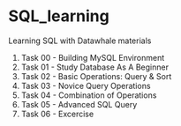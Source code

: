 # SQL_learning
Learning SQL with Datawhale materials

1. Task 00 - Building MySQL Environment
2. Task 01 - Study Database As A Beginner
3. Task 02 - Basic Operations: Query & Sort
4. Task 03 - Novice Query Operations
5. Task 04 - Combination of Operations
6. Task 05 - Advanced SQL Query
7. Task 06 - Excercise
